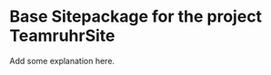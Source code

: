 Base Sitepackage for the project TeamruhrSite
==============================================================

Add some explanation here.

